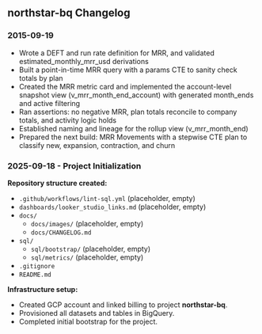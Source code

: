 ## northstar-bq Changelog

### 2015-09-19

- Wrote a DEFT and run rate definition for MRR, and validated estimated_monthly_mrr_usd derivations
- Built a point-in-time MRR query with a params CTE to sanity check totals by plan  
- Created the MRR metric card and implemented the account-level snapshot view (v_mrr_month_end_account) with generated month_ends and active filtering  
- Ran assertions: no negative MRR, plan totals reconcile to company totals, and activity logic holds  
- Established naming and lineage for the rollup view (v_mrr_month_end)  
- Prepared the next build: MRR Movements with a stepwise CTE plan to classify new, expansion, contraction, and churn  


### 2025-09-18 - Project Initialization

**Repository structure created:**
- `.github/workflows/lint-sql.yml` (placeholder, empty)
- `dashboards/looker_studio_links.md` (placeholder, empty)
- `docs/`
  - `docs/images/` (placeholder, empty)
  - `docs/CHANGELOG.md`
- `sql/`
  - `sql/bootstrap/` (placeholder, empty)
  - `sql/metrics/` (placeholder, empty)
- `.gitignore`
- `README.md`

**Infrastructure setup:**
- Created GCP account and linked billing to project **northstar-bq**.
- Provisioned all datasets and tables in BigQuery.
- Completed initial bootstrap for the project.
